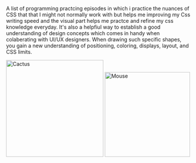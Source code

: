 A list of programming practcing episodes in which i practice the nuances of CSS that that I might not normally work with but helps me improving my Css writing speed and the visual part helps me practce and refine my css knowledge everyday. It's also a helpfiul way to establish a good understanding of design concepts which comes in handy when colaberating with UI/UX designers.
When drawing such specific shapes, you gain a new understanding of positioning, coloring, displays, layout, and CSS limits.

<img width="265" alt="Cactus" src="https://user-images.githubusercontent.com/62359513/204122725-4d9f12c4-6f1f-4c85-b15b-677ed65814cc.png"> <img width="232" alt="Mouse" src="https://user-images.githubusercontent.com/62359513/204122728-17c7a450-eadc-4fe1-a7e8-ad50594498fa.png">

